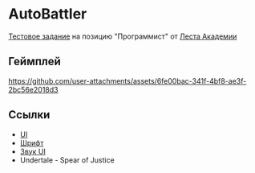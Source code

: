 # AutoBattler
[Тестовое задание](https://drive.google.com/file/d/1gkdo9JShZEpQ99Y_DpN_PDkvAKdyfeq9/view?usp=sharing) на позицию "Программист" от [Леста Академии](https://lestagamesacademy.ru/)
## Геймплей
https://github.com/user-attachments/assets/6fe00bac-341f-4bf8-ae3f-2bc56e2018d3
## Ссылки
- [UI](https://humblepixel.itch.io/pocket-inventory-series-5-player-status/devlog/955031/-humble-gift-v11-player-ui-)<br>
- [Шрифт](https://fonts-online.ru/fonts/alagard-12px-unicode-rus)<br>
- [Звук UI](https://rmocci.itch.io/button-fx)<br>
- Undertale - Spear of Justice
